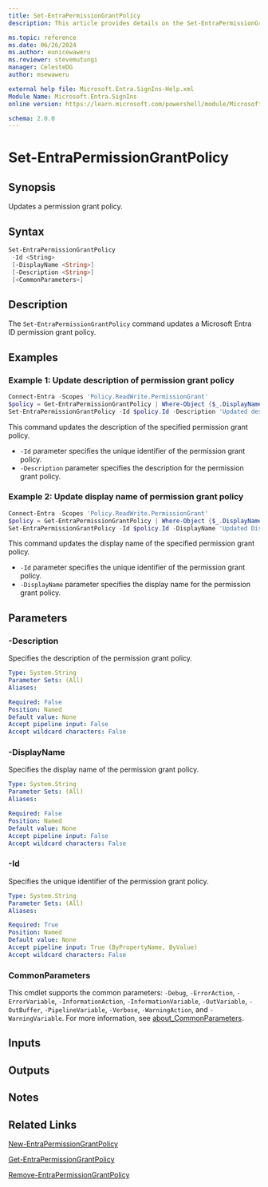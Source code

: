 ```yaml
---
title: Set-EntraPermissionGrantPolicy
description: This article provides details on the Set-EntraPermissionGrantPolicy command.

ms.topic: reference
ms.date: 06/26/2024
ms.author: eunicewaweru
ms.reviewer: stevemutungi
manager: CelesteDG
author: msewaweru

external help file: Microsoft.Entra.SignIns-Help.xml
Module Name: Microsoft.Entra.SignIns
online version: https://learn.microsoft.com/powershell/module/Microsoft.Entra.SignIns/Set-EntraPermissionGrantPolicy

schema: 2.0.0
---
```


# Set-EntraPermissionGrantPolicy

## Synopsis

Updates a permission grant policy.

## Syntax

```powershell
Set-EntraPermissionGrantPolicy
 -Id <String>
 [-DisplayName <String>]
 [-Description <String>]
 [<CommonParameters>]
```

## Description

The `Set-EntraPermissionGrantPolicy` command updates a Microsoft Entra ID permission grant policy.

## Examples

### Example 1: Update description of permission grant policy

```powershell
Connect-Entra -Scopes 'Policy.ReadWrite.PermissionGrant'
$policy = Get-EntraPermissionGrantPolicy | Where-Object {$_.DisplayName -eq 'Microsoft User Default Recommended Policy'}
Set-EntraPermissionGrantPolicy -Id $policy.Id -Description 'Updated description'
```

This command updates the description of the specified permission grant policy.

- `-Id` parameter specifies the unique identifier of the permission grant policy.
- `-Description` parameter specifies the description for the permission grant policy.

### Example 2: Update display name of permission grant policy

```powershell
Connect-Entra -Scopes 'Policy.ReadWrite.PermissionGrant'
$policy = Get-EntraPermissionGrantPolicy | Where-Object {$_.DisplayName -eq 'Microsoft User Default Recommended Policy'}
Set-EntraPermissionGrantPolicy -Id $policy.Id -DisplayName 'Updated DisplayName'
```

This command updates the display name of the specified permission grant policy.

- `-Id` parameter specifies the unique identifier of the permission grant policy.
- `-DisplayName` parameter specifies the display name for the permission grant policy.

## Parameters

### -Description

Specifies the description of the permission grant policy.

```yaml
Type: System.String
Parameter Sets: (All)
Aliases:

Required: False
Position: Named
Default value: None
Accept pipeline input: False
Accept wildcard characters: False
```

### -DisplayName

Specifies the display name of the permission grant policy.

```yaml
Type: System.String
Parameter Sets: (All)
Aliases:

Required: False
Position: Named
Default value: None
Accept pipeline input: False
Accept wildcard characters: False
```

### -Id

Specifies the unique identifier of the permission grant policy.

```yaml
Type: System.String
Parameter Sets: (All)
Aliases:

Required: True
Position: Named
Default value: None
Accept pipeline input: True (ByPropertyName, ByValue)
Accept wildcard characters: False
```

### CommonParameters

This cmdlet supports the common parameters: `-Debug`, `-ErrorAction`, `-ErrorVariable`, `-InformationAction`, `-InformationVariable`, `-OutVariable`, `-OutBuffer`, `-PipelineVariable`, `-Verbose`, `-WarningAction`, and `-WarningVariable`. For more information, see [about_CommonParameters](https://go.microsoft.com/fwlink/?LinkID=113216).

## Inputs

## Outputs

## Notes

## Related Links

[New-EntraPermissionGrantPolicy](New-EntraPermissionGrantPolicy.md)

[Get-EntraPermissionGrantPolicy](Get-EntraPermissionGrantPolicy.md)

[Remove-EntraPermissionGrantPolicy](Remove-EntraPermissionGrantPolicy.md)
